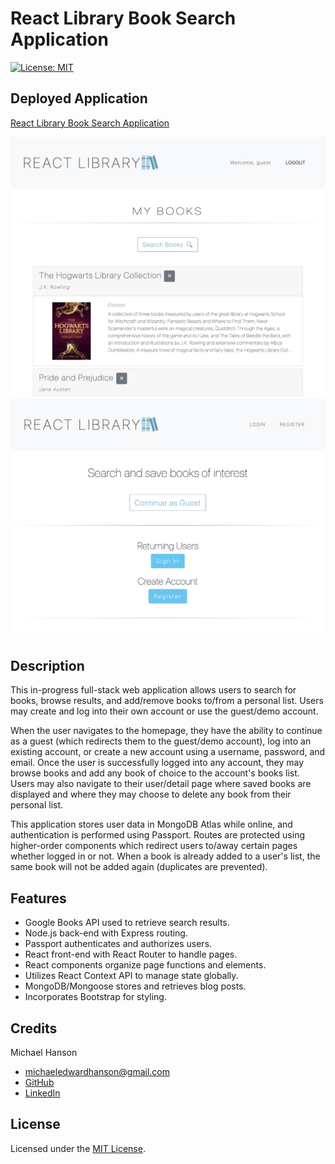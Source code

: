 # React Library Book Search Application
[![License: MIT](https://img.shields.io/badge/License-MIT-yellow.svg)](https://opensource.org/licenses/MIT)

## Deployed Application

[React Library Book Search Application](https://reactlibrary-mh.herokuapp.com/)

![Screenshot of Application](./client/public/assets/images/reactlibrary1.jpg)
![Screenshot of Application](./client/public/assets/images/reactlibrary2.jpg)

## Description 

This in-progress full-stack web application allows users to search for books, browse results, and add/remove books to/from a personal list. Users may create and log into their own account or use the guest/demo account.

When the user navigates to the homepage, they have the ability to continue as a guest (which redirects them to the guest/demo account), log into an existing account, or create a new account using a username, password, and email. Once the user is successfully logged into any account, they may browse books and add any book of choice to the account's books list. Users may also navigate to their user/detail page where saved books are displayed and where they may choose to delete any book from their personal list.

This application stores user data in MongoDB Atlas while online, and authentication is performed using Passport. Routes are protected using higher-order components which redirect users to/away certain pages whether logged in or not. When a book is already added to a user's list, the same book will not be added again (duplicates are prevented). 

## Features

* Google Books API used to retrieve search results.
* Node.js back-end with Express routing. 
* Passport authenticates and authorizes users.
* React front-end with React Router to handle pages.
* React components organize page functions and elements.
* Utilizes React Context API to manage state globally.
* MongoDB/Mongoose stores and retrieves blog posts.
* Incorporates Bootstrap for styling. 

## Credits

Michael Hanson
* michaeledwardhanson@gmail.com
* [GitHub](https://github.com/mhans003)
* [LinkedIn](https://www.linkedin.com/in/michaeledwardhanson/)

## License 

Licensed under the [MIT License](./LICENSE.txt).